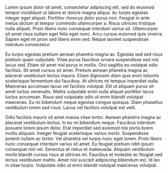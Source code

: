 Lorem ipsum dolor sit amet, consectetur adipiscing elit, sed do eiusmod tempor incididunt ut labore et dolore magna aliqua. Ac turpis egestas integer eget aliquet. Porttitor rhoncus dolor purus non. Feugiat in ante metus dictum at tempor commodo ullamcorper a. Risus ultricies tristique nulla aliquet. Proin libero nunc consequat interdum varius sit. Ullamcorper sit amet risus nullam eget felis eget nunc. Arcu cursus euismod quis viverra. Sapien eget mi proin sed libero enim sed. Neque laoreet suspendisse interdum consectetur.

Eu turpis egestas pretium aenean pharetra magna ac. Egestas sed sed risus pretium quam vulputate. Vitae purus faucibus ornare suspendisse sed nisi lacus sed. Etiam sit amet nisl purus in mollis. Orci sagittis eu volutpat odio facilisis. Sit amet cursus sit amet. Pretium aenean pharetra magna ac placerat vestibulum lectus mauris. Etiam dignissim diam quis enim lobortis scelerisque fermentum dui faucibus. At ultrices mi tempus imperdiet nulla. Maecenas accumsan lacus vel facilisis volutpat. Elit ut aliquam purus sit amet luctus venenatis. Mattis vulputate enim nulla aliquet porttitor lacus luctus accumsan. Risus sed vulputate odio ut enim blandit volutpat maecenas. Eu mi bibendum neque egestas congue quisque. Diam phasellus vestibulum lorem sed risus. Lacus vel facilisis volutpat est velit.

Odio facilisis mauris sit amet massa vitae tortor. Aenean pharetra magna ac placerat vestibulum lectus. In eu mi bibendum neque. Faucibus interdum posuere lorem ipsum dolor. Erat imperdiet sed euismod nisi porta lorem mollis aliquam. Integer feugiat scelerisque varius morbi. Suspendisse potenti nullam ac tortor. Vel pharetra vel turpis nunc eget lorem. Proin libero nunc consequat interdum varius sit amet. Eu feugiat pretium nibh ipsum consequat nisl vel. Senectus et netus et malesuada. Aliquam vestibulum morbi blandit cursus risus at ultrices mi. Faucibus et molestie ac feugiat sed lectus vestibulum mattis. Amet nisl suscipit adipiscing bibendum est. Id leo in vitae turpis. Vulputate odio ut enim blandit volutpat maecenas volutpat.
